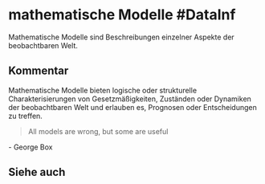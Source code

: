 # mathematische Modelle #DataInf
Mathematische Modelle sind Beschreibungen einzelner Aspekte der beobachtbaren Welt.
## Kommentar
Mathematische Modelle bieten logische oder strukturelle Charakterisierungen
von Gesetzmäßigkeiten, Zuständen oder Dynamiken der beobachtbaren Welt
und erlauben es, Prognosen oder Entscheidungen zu treffen.
> All models are wrong, but some are useful

\- George Box
## Siehe auch